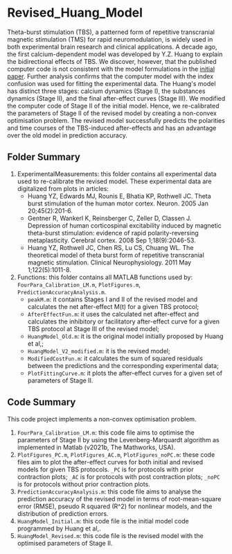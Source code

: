 # Revised_Huang_Model
Theta-burst stimulation (TBS), a patterned form of repetitive transcranial magnetic stimulation (TMS) for rapid neuromodulation, is widely used in both experimental brain research and clinical applications. A decade ago, the first calcium-dependent model was developed by Y.Z. Huang to explain the bidirectional effects of TBS. We discover, however, that the published computer code is not consistent with the model formulations in the [initial paper](https://doi.org/10.1016/j.clinph.2010.08.016). Further analysis confirms that the computer model with the index confusion was used for fitting the experimental data. The Huang's model has distinct three stages: calcium dynamics (Stage I), the substances dynamics (Stage II), and the final after-effect curves (Stage III). We modified the computer code of Stage II of the initial model. Hence, we re-calibrated the parameters of Stage II of the revised model by creating a non-convex optimisation problem. The revised model successfully predicts the polarities and time courses of the TBS-induced after-effects and has an advantage over the old model in prediction accuracy.

## Folder Summary
1. ExperimentalMeasurements: this folder contains all experimental data used to re-calibrate the revised model. These experimental data are digitalized from plots in articles:
    * Huang YZ, Edwards MJ, Rounis E, Bhatia KP, Rothwell JC. Theta burst stimulation of the human motor cortex. Neuron. 2005 Jan 20;45(2):201-6.
    * Gentner R, Wankerl K, Reinsberger C, Zeller D, Classen J. Depression of human corticospinal excitability induced by magnetic theta-burst stimulation: evidence of rapid polarity-reversing metaplasticity. Cerebral cortex. 2008 Sep 1;18(9):2046-53.
    * Huang YZ, Rothwell JC, Chen RS, Lu CS, Chuang WL. The theoretical model of theta burst form of repetitive transcranial magnetic stimulation. Clinical Neurophysiology. 2011 May 1;122(5):1011-8.
2. Functions: this folder contains all MATLAB functions used by: `FourPara_Calibration_LM.m`, `PlotFigures.m`, `PredictionAccuracyAnalysis.m`.
    * `peakM.m`: it contains Stages I and II of the revised model and calculates the net after-effect M(t) for a given TBS protocol;
    * `AfterEffectFun.m`: it uses the calculated net after-effect and calculates the inhibitory or facilitatory after-effect curve for a given TBS protocol at Stage III of the revised model;
    * `HuangModel_Old.m`: it is the original model initially proposed by Huang et al,;
    * `HuangModel_V2_modified.m`: it is the revised model;
    * `ModifiedCostFun.m`: it calculates the sum of squared residuals between the predictions and the corresponding experimental data;
    * `PlotFittingCurve.m`: it plots the after-effect curves for a given set of parameters of Stage II.

## Code Summary
This code project implements a non-convex optimisation problem.
1. `FourPara_Calibration_LM.m`: this code file aims to optimise the parameters of Stage II by using the Levenberg-Marquardt algorithm as implemented in Matlab (v2021b,
The Mathworks, USA).
2. `PlotFigures_PC.m`, `PlotFigures_AC.m`, `PlotFigures_noPC.m`: these code files aim to plot the after-effect curves for both initial and revised models for given TBS protocols. `_PC` is for protocols with prior contraction plots; `_AC` is for protocols with post contraction plots; `_noPC` is for protocols without prior contraction plots.
3. `PredictionAccuracyAnalysis.m`: this code file aims to analyse the prediction accuracy of the revised model in terms of root-mean-square error (RMSE), pseudo R squared (R^2) for nonlinear models, and the distribution of prediction errors.
4. `HuangModel_Initial.m`: this code file is the initial model code programmed by Huang et al,.
5. `HuangModel_Revised.m`: this code file is the revised model with the optimised parameters of Stage II.
